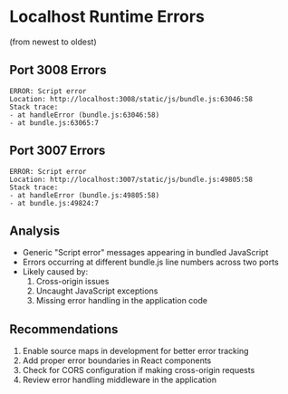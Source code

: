 # Localhost Runtime Errors
(from newest to oldest)

## Port 3008 Errors
```
ERROR: Script error
Location: http://localhost:3008/static/js/bundle.js:63046:58
Stack trace:
- at handleError (bundle.js:63046:58)
- at bundle.js:63065:7
```

## Port 3007 Errors
```
ERROR: Script error
Location: http://localhost:3007/static/js/bundle.js:49805:58
Stack trace:
- at handleError (bundle.js:49805:58)
- at bundle.js:49824:7
```

## Analysis
- Generic "Script error" messages appearing in bundled JavaScript
- Errors occurring at different bundle.js line numbers across two ports
- Likely caused by:
  1. Cross-origin issues
  2. Uncaught JavaScript exceptions
  3. Missing error handling in the application code

## Recommendations
1. Enable source maps in development for better error tracking
2. Add proper error boundaries in React components
3. Check for CORS configuration if making cross-origin requests
4. Review error handling middleware in the application
